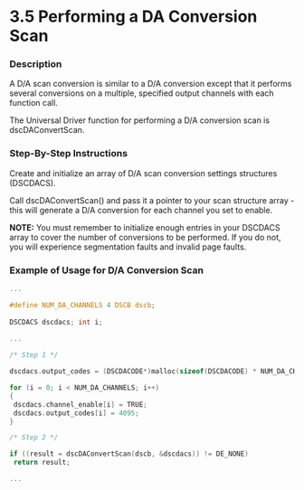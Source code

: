 # 3.5 Performing a DA Conversion Scan

### Description

A D/A scan conversion is similar to a D/A conversion except that it performs several conversions on a multiple, specified output channels with each function call.

The Universal Driver function for performing a D/A conversion scan is dscDAConvertScan.

### Step-By-Step Instructions

Create and initialize an array of D/A scan conversion settings structures (DSCDACS).

Call dscDAConvertScan() and pass it a pointer to your scan structure array - this will generate a D/A conversion for each channel you set to enable.

**NOTE:** You must remember to initialize enough entries in your DSCDACS array to cover the number of conversions to be performed. If you do not, you will experience segmentation faults and invalid page faults.

### Example of Usage for D/A Conversion Scan

```c
... 

#define NUM_DA_CHANNELS 4 DSCB dscb;
 
DSCDACS dscdacs; int i; 

...
 
/* Step 1 */ 

dscdacs.output_codes = (DSCDACODE*)malloc(sizeof(DSCDACODE) * NUM_DA_CHANNELS); 

for (i = 0; i < NUM_DA_CHANNELS; i++) 
{ 
 dscdacs.channel_enable[i] = TRUE; 
 dscdacs.output_codes[i] = 4095; 
} 

/* Step 2 */ 

if ((result = dscDAConvertScan(dscb, &dscdacs)) != DE_NONE) 
 return result; 

...
```
